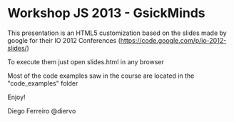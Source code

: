 Workshop JS 2013 - GsickMinds
=============================

This presentation is an HTML5 customization based on the slides made by google 
for their IO 2012 Conferences (https://code.google.com/p/io-2012-slides/)

To execute them just open slides.html in any browser

Most of the code examples saw in the course are located in the "code_examples" folder

Enjoy!

Diego Ferreiro
@diervo


